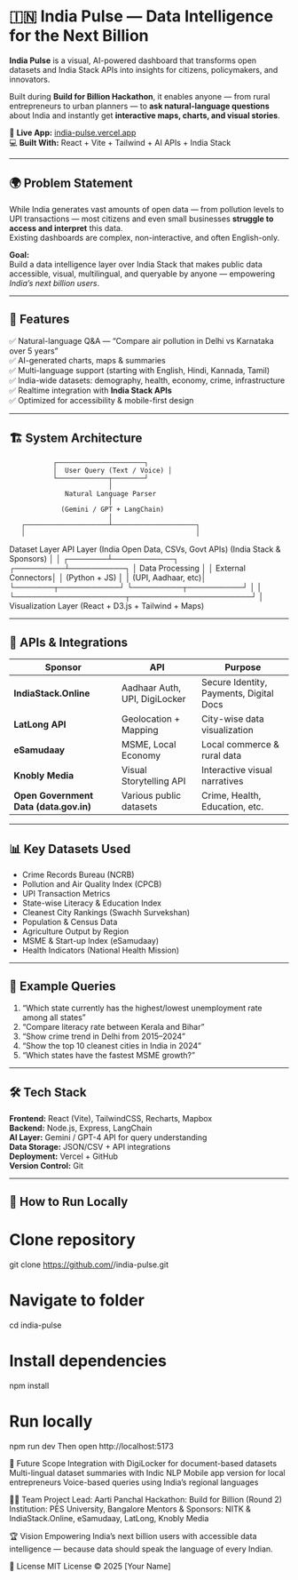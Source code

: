 # 🇮🇳 India Pulse — Data Intelligence for the Next Billion

**India Pulse** is a visual, AI-powered dashboard that transforms open datasets and India Stack APIs into insights for citizens, policymakers, and innovators.

Built during **Build for Billion Hackathon**, it enables anyone — from rural entrepreneurs to urban planners — to **ask natural-language questions** about India and instantly get **interactive maps, charts, and visual stories**.

🔗 **Live App:** [india-pulse.vercel.app](https://india-pulse.vercel.app)  
💻 **Built With:** React + Vite + Tailwind + AI APIs + India Stack  

---

## 🌍 Problem Statement

While India generates vast amounts of open data — from pollution levels to UPI transactions — most citizens and even small businesses **struggle to access and interpret** this data.  
Existing dashboards are complex, non-interactive, and often English-only.

**Goal:**  
Build a data intelligence layer over India Stack that makes public data accessible, visual, multilingual, and queryable by anyone — empowering *India’s next billion users*.

---

## 🚀 Features

✅ Natural-language Q&A — “Compare air pollution in Delhi vs Karnataka over 5 years”  
✅ AI-generated charts, maps & summaries  
✅ Multi-language support (starting with English, Hindi, Kannada, Tamil)  
✅ India-wide datasets: demography, health, economy, crime, infrastructure  
✅ Realtime integration with **India Stack APIs**  
✅ Optimized for accessibility & mobile-first design  

---

## 🏗️ System Architecture

               ┌──────────────────────┐
               │  User Query (Text / Voice) │
               └─────────────┬────────┘
                             │
                  Natural Language Parser
                             │
                 (Gemini / GPT + LangChain)
                             │
       ┌─────────────────────┴─────────────────────┐
       │                                           │
Dataset Layer API Layer
(India Open Data, CSVs, Govt APIs) (India Stack & Sponsors)
│ │
┌───────┴───────────┐ ┌─────────┴──────────┐
│ Data Processing │ │ External Connectors│
│ (Python + JS) │ │ (UPI, Aadhaar, etc)│
└───────┬───────────┘ └─────────┬──────────┘
│ │
└────────────────────┬──────────────────────┘
│
Visualization Layer
(React + D3.js + Tailwind + Maps)

---

## 🧩 APIs & Integrations

| Sponsor                                | API                           | Purpose                                 |
|----------------------------------------|-------------------------------|-----------------------------------------|
| **IndiaStack.Online**                  | Aadhaar Auth, UPI, DigiLocker | Secure Identity, Payments, Digital Docs |
| **LatLong API**                        | Geolocation + Mapping         | City-wise data visualization            |
| **eSamudaay**                          | MSME, Local Economy           | Local commerce & rural data             |
| **Knobly Media**                       | Visual Storytelling API       | Interactive visual narratives           |
| **Open Government Data (data.gov.in)** | Various public datasets       | Crime, Health, Education, etc.          |

---

## 📊 Key Datasets Used

- Crime Records Bureau (NCRB)
- Pollution and Air Quality Index (CPCB)
- UPI Transaction Metrics
- State-wise Literacy & Education Index
- Cleanest City Rankings (Swachh Survekshan)
- Population & Census Data
- Agriculture Output by Region
- MSME & Start-up Index (eSamudaay)
- Health Indicators (National Health Mission)

---

## 🧠 Example Queries

1. “Which state currently has the highest/lowest unemployment rate among all states”  
2. “Compare literacy rate between Kerala and Bihar”  
3. “Show crime trend in Delhi from 2015–2024”  
4. “Show the top 10 cleanest cities in India in 2024”  
5. “Which states have the fastest MSME growth?”  

---

## 🛠️ Tech Stack

**Frontend:** React (Vite), TailwindCSS, Recharts, Mapbox  
**Backend:** Node.js, Express, LangChain  
**AI Layer:** Gemini / GPT-4 API for query understanding  
**Data Storage:** JSON/CSV + API integrations  
**Deployment:** Vercel + GitHub  
**Version Control:** Git  

---

## 🧩 How to Run Locally

# Clone repository
git clone https://github.com/<your-username>/india-pulse.git

# Navigate to folder
cd india-pulse

# Install dependencies
npm install

# Run locally
npm run dev
Then open http://localhost:5173

🧭 Future Scope
Integration with DigiLocker for document-based datasets
Multi-lingual dataset summaries with Indic NLP
Mobile app version for local entrepreneurs
Voice-based queries using India’s regional languages

👩‍💻 Team
Project Lead: Aarti Panchal
Hackathon: Build for Billion (Round 2)
Institution: PES University, Bangalore
Mentors & Sponsors: NITK & IndiaStack.Online, eSamudaay, LatLong, Knobly Media

🏆 Vision
Empowering India’s next billion users with accessible data intelligence — because data should speak the language of every Indian.

🧾 License
MIT License © 2025 [Your Name]
